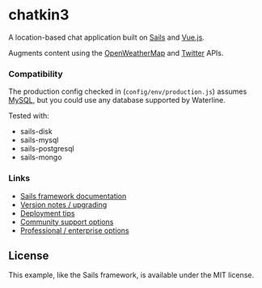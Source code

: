# chatkin3

A location-based chat application built on [Sails](http://sailsjs.com) and [Vue.js](https://vuejs.org/).

Augments content using the [OpenWeatherMap](http://openweathermap.org/) and [Twitter](https://dev.twitter.com/) APIs. 

### Compatibility

The production config checked in (`config/env/production.js`) assumes [MySQL](https://www.mysql.com/), but you could use any database supported by Waterline.

Tested with:
+ sails-disk
+ sails-mysql
+ sails-postgresql
+ sails-mongo


### Links

+ [Sails framework documentation](https://sailsjs.com/documentation)
+ [Version notes / upgrading](https://sailsjs.com/documentation/upgrading/to-v-1-0)
+ [Deployment tips](https://sailsjs.com/documentation/concepts/deployment)
+ [Community support options](https://sailsjs.com/support)
+ [Professional / enterprise options](https://sailsjs.com/studio)


## License

This example, like the Sails framework, is available under the MIT license.
